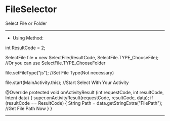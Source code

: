 # FileSelector
Select File or Folder

-------------------
- Using Method:

int ResultCode = 2;

SelectFile file = new SelectFile(ResultCode, SelectFile.TYPE_ChooseFile);
//Or you can use      SelectFile.TYPE_ChooseFolder

file.setFileType("js");
//Set File Type(Not necessary)

file.start(MainActivity.this);
//Start Select With Your Activity

@Override
protected void onActivityResult (int requestCode, int resultCode, Intent data)
{
        super.onActivityResult(requestCode, resultCode, data);
        if (resultCode == ResultCode)
        {
            String Path = data.getStringExtra("FilePath");
            //Get File Path Now
        }
}

------------------

